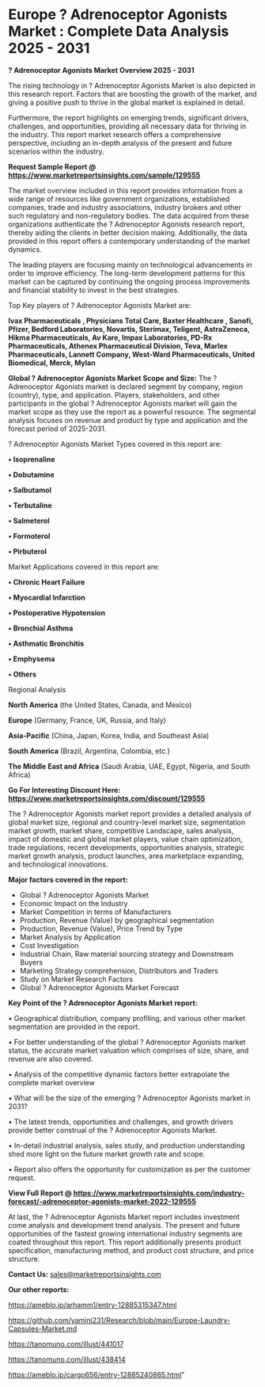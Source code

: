 # Europe ? Adrenoceptor Agonists Market : Complete Data Analysis 2025 - 2031

<Strong> ? Adrenoceptor Agonists Market Overview 2025 - 2031</strong>

The rising technology in ? Adrenoceptor Agonists Market is also depicted in this research report. Factors that are boosting the growth of the market, and giving a positive push to thrive in the global market is explained in detail.

Furthermore, the report highlights on emerging trends, significant drivers, challenges, and opportunities, providing all necessary data for thriving in the industry. This report market research offers a comprehensive perspective, including an in-depth analysis of the present and future scenarios within the industry.

<strong>Request Sample Report @ <a href=https://www.marketreportsinsights.com/sample/129555>https://www.marketreportsinsights.com/sample/129555</a></strong>

The market overview included in this report provides information from a wide range of resources like government organizations, established companies, trade and industry associations, industry brokers and other such regulatory and non-regulatory bodies. The data acquired from these organizations authenticate the ? Adrenoceptor Agonists research report, thereby aiding the clients in better decision making. Additionally, the data provided in this report offers a contemporary understanding of the market dynamics.

The leading players are focusing mainly on technological advancements in order to improve efficiency. The long-term development patterns for this market can be captured by continuing the ongoing process improvements and financial stability to invest in the best strategies.

Top Key players of ? Adrenoceptor Agonists Market are:

<strong>Ivax Pharmaceuticals , Physicians Total Care, Baxter Healthcare , Sanofi, Pfizer, Bedford Laboratories, Novartis, Sterimax, Teligent, AstraZeneca, Hikma Pharmaceuticals, Av Kare, Impax Laboratories, PD-Rx Pharmaceuticals, Athenex Pharmaceutical Division, Teva, Marlex Pharmaceuticals, Lannett Company, West-Ward Pharmaceuticals, United Biomedical, Merck, Mylan</strong>

<strong><b>Global ? Adrenoceptor Agonists Market Scope and Size:</b></strong>
The ? Adrenoceptor Agonists market is declared segment by company, region (country), type, and application. Players, stakeholders, and other participants in the global ? Adrenoceptor Agonists market will gain the market scope as they use the report as a powerful resource. The segmental analysis focuses on revenue and product by type and application and the forecast period of 2025-2031.

? Adrenoceptor Agonists Market Types covered in this report are:

<strong>• Isoprenaline

• Dobutamine

• Salbutamol

• Terbutaline

• Salmeterol

• Formoterol

• Pirbuterol</strong>

Market Applications covered in this report are:

<strong>• Chronic Heart Failure

• Myocardial Infarction

• Postoperative Hypotension

• Bronchial Asthma

• Asthmatic Bronchitis

• Emphysema

• Others</strong> 

Regional Analysis

<strong>North America</strong> (the United States, Canada, and Mexico)

<strong>Europe</strong> (Germany, France, UK, Russia, and Italy)

<strong>Asia-Pacific</strong> (China, Japan, Korea, India, and Southeast Asia)

<strong>South America</strong> (Brazil, Argentina, Colombia, etc.)

<strong>The Middle East and Africa</strong> (Saudi Arabia, UAE, Egypt, Nigeria, and South Africa)

<strong>Go For Interesting Discount Here: <a href=https://www.marketreportsinsights.com/discount/129555>https://www.marketreportsinsights.com/discount/129555</a></strong>

The ? Adrenoceptor Agonists market report provides a detailed analysis of global market size, regional and country-level market size, segmentation market growth, market share, competitive Landscape, sales analysis, impact of domestic and global market players, value chain optimization, trade regulations, recent developments, opportunities analysis, strategic market growth analysis, product launches, area marketplace expanding, and technological innovations.

<strong><b>Major factors covered in the report:</b></strong>
<ul>
  <li>Global ? Adrenoceptor Agonists Market </li>
  <li>Economic Impact on the Industry</li>
  <li>Market Competition in terms of Manufacturers</li>
  <li>Production, Revenue (Value) by geographical segmentation</li>
  <li>Production, Revenue (Value), Price Trend by Type</li>
  <li>Market Analysis by Application</li>
  <li>Cost Investigation</li>
  <li>Industrial Chain, Raw material sourcing strategy and Downstream Buyers</li>
  <li>Marketing Strategy comprehension, Distributors and Traders</li>
  <li>Study on Market Research Factors</li>
  <li>Global ? Adrenoceptor Agonists Market Forecast</li>
</ul>

<strong><b>Key Point of the ? Adrenoceptor Agonists Market report:</b></strong>

• Geographical distribution, company profiling, and various other market segmentation are provided in the report.

• For better understanding of the global ? Adrenoceptor Agonists market status, the accurate market valuation which comprises of size, share, and revenue are also covered.

• Analysis of the competitive dynamic factors better extrapolate the complete market overview

• What will be the size of the emerging ? Adrenoceptor Agonists market in 2031?

• The latest trends, opportunities and challenges, and growth drivers provide better construal of the ? Adrenoceptor Agonists Market.

• In-detail industrial analysis, sales study, and production understanding shed more light on the future market growth rate and scope.

• Report also offers the opportunity for customization as per the customer request.

<strong><b>View Full Report @ <a href=https://www.marketreportsinsights.com/industry-forecast/-adrenoceptor-agonists-market-2022-129555>https://www.marketreportsinsights.com/industry-forecast/-adrenoceptor-agonists-market-2022-129555</a></b></strong>


At last, the ? Adrenoceptor Agonists Market report includes investment come analysis and development trend analysis. The present and future opportunities of the fastest growing international industry segments are coated throughout this report. This report additionally presents product specification, manufacturing method, and product cost structure, and price structure.

<strong>Contact Us:</strong>
sales@marketreportsinsights.com

<strong>Our other reports:</strong>

<a href=https://ameblo.jp/arhamm1/entry-12885315347.html>https://ameblo.jp/arhamm1/entry-12885315347.html</a>

<a href=https://github.com/yamini231/Research/blob/main/Europe-Laundry-Capsules-Market.md>https://github.com/yamini231/Research/blob/main/Europe-Laundry-Capsules-Market.md</a>

<a href=https://tanomuno.com/illust/441017>https://tanomuno.com/illust/441017</a>

<a href=https://tanomuno.com/illust/438414>https://tanomuno.com/illust/438414</a>

<a href=https://ameblo.jp/cargo656/entry-12885240865.html>https://ameblo.jp/cargo656/entry-12885240865.html</a>"
